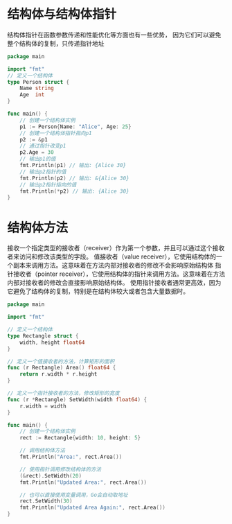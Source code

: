 # 结构体与结构体指针

结构体指针在函数参数传递和性能优化等方面也有一些优势，
因为它们可以避免整个结构体的复制，只传递指针地址

```go
package main

import "fmt"
// 定义一个结构体
type Person struct {
	Name string
	Age  int
}

func main() {
	// 创建一个结构体实例
	p1 := Person{Name: "Alice", Age: 25}
	// 创建一个结构体指针指向p1
	p2 := &p1
	// 通过指针改变p1
	p2.Age = 30
	// 输出p1的值
	fmt.Println(p1) // 输出: {Alice 30}
	// 输出p2指针的值
	fmt.Println(p2) // 输出: &{Alice 30}
	// 输出p2指针指向的值
	fmt.Println(*p2) // 输出: {Alice 30}
}

```

# 结构体方法

接收一个指定类型的接收者（receiver）作为第一个参数，并且可以通过这个接收者来访问和修改该类型的字段。
值接收者（value receiver），它使用结构体的一个副本来调用方法。这意味着在方法内部对接收者的修改不会影响原始结构体
指针接收者（pointer receiver），它使用结构体的指针来调用方法。这意味着在方法内部对接收者的修改会直接影响原始结构体。
使用指针接收者通常更高效，因为它避免了结构体的复制，特别是在结构体较大或者包含大量数据时。

```go
package main

import "fmt"

// 定义一个结构体
type Rectangle struct {
	width, height float64
}

// 定义一个值接收者的方法，计算矩形的面积
func (r Rectangle) Area() float64 {
	return r.width * r.height
}

// 定义一个指针接收者的方法，修改矩形的宽度
func (r *Rectangle) SetWidth(width float64) {
	r.width = width
}

func main() {
	// 创建一个结构体实例
	rect := Rectangle{width: 10, height: 5}

	// 调用结构体方法
	fmt.Println("Area:", rect.Area())

	// 使用指针调用修改结构体的方法
	(&rect).SetWidth(20)
	fmt.Println("Updated Area:", rect.Area())

	// 也可以直接使用变量调用，Go会自动取地址
	rect.SetWidth(30)
	fmt.Println("Updated Area Again:", rect.Area())
}

```
